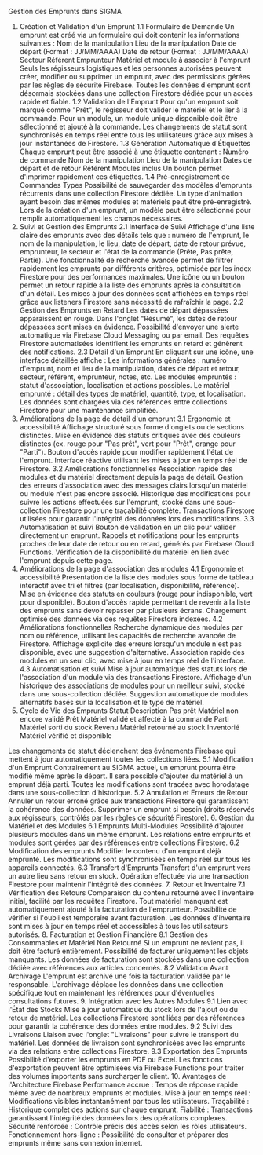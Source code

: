 Gestion des Emprunts dans SIGMA
1. Création et Validation d'un Emprunt
1.1 Formulaire de Demande
Un emprunt est créé via un formulaire qui doit contenir les informations suivantes :
Nom de la manipulation
Lieu de la manipulation
Date de départ (Format : JJ/MM/AAAA)
Date de retour (Format : JJ/MM/AAAA)
Secteur
Référent
Emprunteur
Matériel et module à associer à l'emprunt
Seuls les régisseurs logistiques et les personnes autorisées peuvent créer, modifier ou supprimer un emprunt, avec des permissions gérées par les règles de sécurité Firebase.
Toutes les données d'emprunt sont désormais stockées dans une collection Firestore dédiée pour un accès rapide et fiable.
1.2 Validation de l'Emprunt
Pour qu'un emprunt soit marqué comme "Prêt", le régisseur doit valider le matériel et le lier à la commande. Pour un module, un module unique disponible doit être sélectionné et ajouté à la commande.
Les changements de statut sont synchronisés en temps réel entre tous les utilisateurs grâce aux mises à jour instantanées de Firestore.
1.3 Génération Automatique d'Étiquettes
Chaque emprunt peut être associé à une étiquette contenant :
Numéro de commande
Nom de la manipulation
Lieu de la manipulation
Dates de départ et de retour
Référent
Modules inclus
Un bouton permet d'imprimer rapidement ces étiquettes.
1.4 Pré-enregistrement de Commandes Types
Possibilité de sauvegarder des modèles d'emprunts récurrents dans une collection Firestore dédiée.
Un type d'animation ayant besoin des mêmes modules et matériels peut être pré-enregistré.
Lors de la création d'un emprunt, un modèle peut être sélectionné pour remplir automatiquement les champs nécessaires.
2. Suivi et Gestion des Emprunts
2.1 Interface de Suivi
Affichage d'une liste claire des emprunts avec des détails tels que : numéro de l'emprunt, le nom de la manipulation, le lieu, date de départ, date de retour prévue, emprunteur, le secteur et l'état de la commande (Prête, Pas prête, Partie).
Une fonctionnalité de recherche avancée permet de filtrer rapidement les emprunts par différents critères, optimisée par les index Firestore pour des performances maximales.
Une icône ou un bouton permet un retour rapide à la liste des emprunts après la consultation d'un détail.
Les mises à jour des données sont affichées en temps réel grâce aux listeners Firestore sans nécessité de rafraîchir la page.
2.2 Gestion des Emprunts en Retard
Les dates de départ dépassées apparaissent en rouge.
Dans l'onglet "Résumé", les dates de retour dépassées sont mises en évidence.
Possibilité d'envoyer une alerte automatique via Firebase Cloud Messaging ou par email.
Des requêtes Firestore automatisées identifient les emprunts en retard et génèrent des notifications.
2.3 Détail d'un Emprunt
En cliquant sur une icône, une interface détaillée affiche :
Les informations générales : numéro d'emprunt, nom et lieu de la manipulation, dates de départ et retour, secteur, référent, emprunteur, notes, etc.
Les modules empruntés : statut d'association, localisation et actions possibles.
Le matériel emprunté : détail des types de matériel, quantité, type, et localisation.
Les données sont chargées via des références entre collections Firestore pour une maintenance simplifiée.
3. Améliorations de la page de détail d'un emprunt
3.1 Ergonomie et accessibilité
Affichage structuré sous forme d'onglets ou de sections distinctes.
Mise en évidence des statuts critiques avec des couleurs distinctes (ex. rouge pour "Pas prêt", vert pour "Prêt", orange pour "Parti").
Bouton d'accès rapide pour modifier rapidement l'état de l'emprunt.
Interface réactive utilisant les mises à jour en temps réel de Firestore.
3.2 Améliorations fonctionnelles
Association rapide des modules et du matériel directement depuis la page de détail.
Gestion des erreurs d'association avec des messages clairs lorsqu'un matériel ou module n'est pas encore associé.
Historique des modifications pour suivre les actions effectuées sur l'emprunt, stocké dans une sous-collection Firestore pour une traçabilité complète.
Transactions Firestore utilisées pour garantir l'intégrité des données lors des modifications.
3.3 Automatisation et suivi
Bouton de validation en un clic pour valider directement un emprunt.
Rappels et notifications pour les emprunts proches de leur date de retour ou en retard, générés par Firebase Cloud Functions.
Vérification de la disponibilité du matériel en lien avec l'emprunt depuis cette page.
4. Améliorations de la page d'association des modules
4.1 Ergonomie et accessibilité
Présentation de la liste des modules sous forme de tableau interactif avec tri et filtres (par localisation, disponibilité, référence).
Mise en évidence des statuts en couleurs (rouge pour indisponible, vert pour disponible).
Bouton d'accès rapide permettant de revenir à la liste des emprunts sans devoir repasser par plusieurs écrans.
Chargement optimisé des données via des requêtes Firestore indexées.
4.2 Améliorations fonctionnelles
Recherche dynamique des modules par nom ou référence, utilisant les capacités de recherche avancée de Firestore.
Affichage explicite des erreurs lorsqu'un module n'est pas disponible, avec une suggestion d'alternative.
Association rapide des modules en un seul clic, avec mise à jour en temps réel de l'interface.
4.3 Automatisation et suivi
Mise à jour automatique des statuts lors de l'association d'un module via des transactions Firestore.
Affichage d'un historique des associations de modules pour un meilleur suivi, stocké dans une sous-collection dédiée.
Suggestion automatique de modules alternatifs basés sur la localisation et le type de matériel.
5. Cycle de Vie des Emprunts
Statut
Description
Pas prêt
Matériel non encore validé
Prêt
Matériel validé et affecté à la commande
Parti
Matériel sorti du stock
Revenu
Matériel retourné au stock
Inventorié
Matériel vérifié et disponible

Les changements de statut déclenchent des événements Firebase qui mettent à jour automatiquement toutes les collections liées.
5.1 Modification d'un Emprunt
Contrairement au SIGMA actuel, un emprunt pourra être modifié même après le départ.
Il sera possible d'ajouter du matériel à un emprunt déjà parti.
Toutes les modifications sont tracées avec horodatage dans une sous-collection d'historique.
5.2 Annulation et Erreurs de Retour
Annuler un retour erroné grâce aux transactions Firestore qui garantissent la cohérence des données.
Supprimer un emprunt si besoin (droits réservés aux régisseurs, contrôlés par les règles de sécurité Firestore).
6. Gestion du Matériel et des Modules
6.1 Emprunts Multi-Modules
Possibilité d'ajouter plusieurs modules dans un même emprunt.
Les relations entre emprunts et modules sont gérées par des références entre collections Firestore.
6.2 Modification des emprunts
Modifier le contenu d'un emprunt déjà emprunté.
Les modifications sont synchronisées en temps réel sur tous les appareils connectés.
6.3 Transfert d'Emprunts
Transfert d'un emprunt vers un autre lieu sans retour en stock.
Opération effectuée via une transaction Firestore pour maintenir l'intégrité des données.
7. Retour et Inventaire
7.1 Vérification des Retours
Comparaison du contenu retourné avec l'inventaire initial, facilité par les requêtes Firestore.
Tout matériel manquant est automatiquement ajouté à la facturation de l'emprunteur.
Possibilité de vérifier si l'oubli est temporaire avant facturation.
Les données d'inventaire sont mises à jour en temps réel et accessibles à tous les utilisateurs autorisés.
8. Facturation et Gestion Financière
8.1 Gestion des Consommables et Matériel Non Retourné
Si un emprunt ne revient pas, il doit être facturé entièrement.
Possibilité de facturer uniquement les objets manquants.
Les données de facturation sont stockées dans une collection dédiée avec références aux articles concernés.
8.2 Validation Avant Archivage
L'emprunt est archivé une fois la facturation validée par le responsable.
L'archivage déplace les données dans une collection spécifique tout en maintenant les références pour d'éventuelles consultations futures.
9. Intégration avec les Autres Modules
9.1 Lien avec l'État des Stocks
Mise à jour automatique du stock lors de l'ajout ou du retour de matériel.
Les collections Firestore sont liées par des références pour garantir la cohérence des données entre modules.
9.2 Suivi des Livraisons
Liaison avec l'onglet "Livraisons" pour suivre le transport du matériel.
Les données de livraison sont synchronisées avec les emprunts via des relations entre collections Firestore.
9.3 Exportation des Emprunts
Possibilité d'exporter les emprunts en PDF ou Excel.
Les fonctions d'exportation peuvent être optimisées via Firebase Functions pour traiter des volumes importants sans surcharger le client.
10. Avantages de l'Architecture Firebase
Performance accrue : Temps de réponse rapide même avec de nombreux emprunts et modules.
Mise à jour en temps réel : Modifications visibles instantanément par tous les utilisateurs.
Traçabilité : Historique complet des actions sur chaque emprunt.
Fiabilité : Transactions garantissant l'intégrité des données lors des opérations complexes.
Sécurité renforcée : Contrôle précis des accès selon les rôles utilisateurs.
Fonctionnement hors-ligne : Possibilité de consulter et préparer des emprunts même sans connexion internet.

